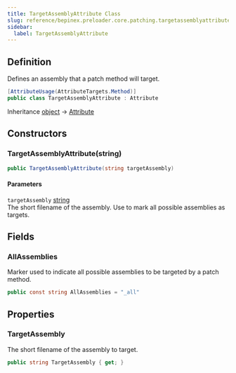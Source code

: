```yaml
---
title: TargetAssemblyAttribute Class
slug: reference/bepinex.preloader.core.patching.targetassemblyattribute
sidebar:
  label: TargetAssemblyAttribute
---
```

## Definition

Defines an assembly that a patch method will target.

```csharp title="C#"
[AttributeUsage(AttributeTargets.Method)]
public class TargetAssemblyAttribute : Attribute
```

Inheritance [object](https://learn.microsoft.com/dotnet/api/system.object/) → [Attribute](https://learn.microsoft.com/dotnet/api/system.attribute/)

## Constructors

### TargetAssemblyAttribute(string)

```csharp title="C#"
public TargetAssemblyAttribute(string targetAssembly)
```

#### Parameters

`targetAssembly` [string](https://learn.microsoft.com/dotnet/api/system.string/)  
The short filename of the assembly. Use <xref href="BepInEx.Preloader.Core.Patching.TargetAssemblyAttribute.AllAssemblies" data-throw-if-not-resolved="false"></xref> to mark all possible
assemblies as targets.


## Fields

### AllAssemblies

Marker used to indicate all possible assemblies to be targeted by a patch method.

```csharp title="C#"
public const string AllAssemblies = "_all"
```

## Properties

### TargetAssembly

The short filename of the assembly to target.

```csharp title="C#"
public string TargetAssembly { get; }
```